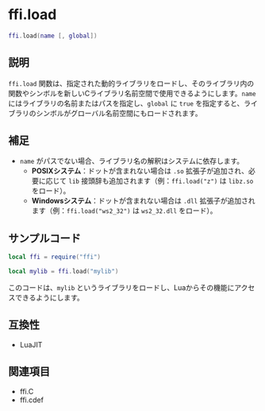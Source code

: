 # ffi.load

```lua
ffi.load(name [, global])
```

## 説明

`ffi.load` 関数は、指定された動的ライブラリをロードし、そのライブラリ内の関数やシンボルを新しいCライブラリ名前空間で使用できるようにします。`name` にはライブラリの名前またはパスを指定し、`global` に `true` を指定すると、ライブラリのシンボルがグローバル名前空間にもロードされます。

## 補足

- `name` がパスでない場合、ライブラリ名の解釈はシステムに依存します。
  - **POSIXシステム**：ドットが含まれない場合は `.so` 拡張子が追加され、必要に応じて `lib` 接頭辞も追加されます（例：`ffi.load("z")` は `libz.so` をロード）。
  - **Windowsシステム**：ドットが含まれない場合は `.dll` 拡張子が追加されます（例：`ffi.load("ws2_32")` は `ws2_32.dll` をロード）。

## サンプルコード

```lua
local ffi = require("ffi")

local mylib = ffi.load("mylib")
```

このコードは、`mylib` というライブラリをロードし、Luaからその機能にアクセスできるようにします。

## 互換性

- LuaJIT

## 関連項目

- ffi.C
- ffi.cdef